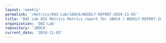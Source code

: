 ```yaml
---
layout: 'weekly'
permalink: '/metrics/DAI-Lab/iBOCA/WEEKLY-REPORT-2019-11-03'
title: 'DAI Lab OSS Metrics Metrics report for iBOCA | WEEKLY-REPORT-2019-11-03'
organization: 'DAI-Lab'
repository: 'iBOCA'
current_date: '2019-11-03'
---
```

